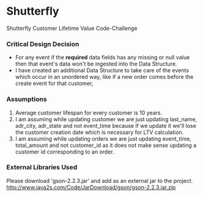 # Shutterfly
Shutterfly Customer Lifetime Value Code-Challenge

### Critical Design Decision

* For any event if the **required** data fields has any missing or null value then that event's data won't be ingested into the Data Structure.
* I have created an additional Data Structure to take care of the events which occur in an unordered way, like if a new order comes before the create event for that customer, 

### Assumptions

1) Average customer lifespan for every customer is 10 years.
2) I am assuming while updating customer we are just updating last_name, adr_city, adr_state and not event_time because if we update it we'll lose the customer creation date which is necessary for LTV calculation.
3) I am assuming while updating orders we are just updating event_time, total_amount and not customer_id  as it does not make sense updating a customer id corresponding to an order.

### External Libraries Used

Please download 'gson-2.2.3.jar' and add as an external jar to the project.
http://www.java2s.com/Code/JarDownload/gson/gson-2.2.3.jar.zip
